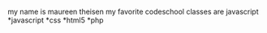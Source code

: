 my name is maureen theisen
my favorite codeschool classes are javascript
*javascript
*css
*html5
*php
